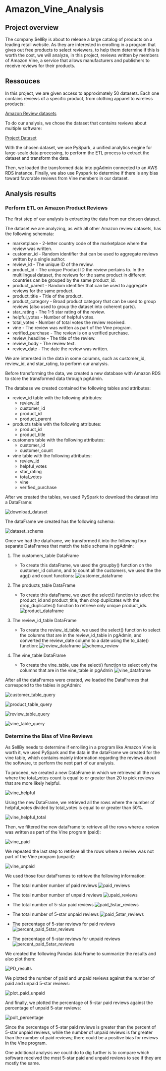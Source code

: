 # Amazon_Vine_Analysis

## Project overview

The company $ellBy is about to release a large catalog of products on a leading retail website. 
As they are interested in enrolling in a program that gives out free products to select reviewers, 
to help them determine if this is worth the cost, we will analyze, in this project, reviews written by 
members of Amazon Vine, a service that allows manufacturers and publishers to receive reviews for 
their products.


## Ressouces 

In this project, we are given access to approximately 50 datasets. Each one contains reviews of a specific product, 
from clothing apparel to wireless products:

[Amazon Review datasets](https://s3.amazonaws.com/amazon-reviews-pds/tsv/index.txt)

To do our analysis, we chose the dataset that contains reviews about multiple software:

[Project Dataset](https://s3.amazonaws.com/amazon-reviews-pds/tsv/amazon_reviews_us_Software_v1_00.tsv.gz)

With the chosen dataset, we use PySpark, a unified analytics engine for large-scale data processing, to 
perform the ETL process to extract the dataset and transform the data.

Then, we loaded the transformed data into pgAdmin connected to an AWS RDS instance. Finally, we also use Pyspark to determine
if there is any bias toward favorable reviews from Vine members in our dataset.


## Analysis results

### Perform ETL on Amazon Product Reviews

The first step of our analysis is extracting the data from our chosen dataset.

The dataset we are analyzing, as with all other Amazon review datasets, has the following schemata:

*	marketplace       - 2-letter country code of the marketplace where the review was written.
*	customer_id       - Random identifier that can be used to aggregate reviews written by a single author.
*	review_id         - The unique ID of the review.
*	product_id        - The unique Product ID the review pertains to. In the multilingual dataset, the reviews
                    	for the same product in different countries can be grouped by the same product_id.
*	product_parent    - Random identifier that can be used to aggregate reviews for the same product.
*	product_title     - Title of the product.
*	product_category  - Broad product category that can be used to group reviews 
                    (also used to group the dataset into coherent parts).
*	star_rating       - The 1-5 star rating of the review.
*	helpful_votes     - Number of helpful votes.
*	total_votes       - Number of total votes the review received.
*	vine              - The review was written as part of the Vine program.
*	verified_purchase - The review is on a verified purchase.
*	review_headline   - The title of the review.
*	review_body       - The review text.
*	review_date       - The date the review was written.

We are interested in the data in some columns, such as customer_id, review_id, and star_rating, to perform our analysis.

Before transforming the data, we created a new database with Amazon RDS to store the transformed data through pgAdmin.

The database we created contained the following tables and attributes:

* review_id table with the following attributes: 
	* review_id
	* customer_id
	* product_id
	* product_parent
* products table with the following attributes: 
	* product_id
	* product_title
* customers table with the following attributes: 
	* customer_id
	* customer_count
* vine table with the following attributes: 
	* review_id
	* helpful_votes
	* star_rating
	* total_votes
	* vine
	* verified_purchase

After we created the tables, we used PySpark to download the dataset into a DataFrame:

![download_dataset](https://github.com/valerielnd/Amazon_Vine_Analysis/blob/main/dowload_dataset.png)

The dataFrame we created has the following schema:

![dataset_schema](https://github.com/valerielnd/Amazon_Vine_Analysis/blob/main/data_set_schema.png)

Once we had the dataframe, we transformed it into the following four separate DataFrames that match the table schema in pgAdmin:

1.	The customers_table DataFrame
	*	To create this dataFrame, we used the groupby() function on the customer_id column, and to count all the customers, we used the 
		the agg() and count functions:
		![customer_dataframe](https://github.com/valerielnd/Amazon_Vine_Analysis/blob/main/customer_table.png)
		
2.	The products_table DataFrame
	*	To create this dataFrame, we used the select() function to select the product_id and product_title, then drop 
		duplicates with the drop_duplicates() function to retrieve only unique product_ids.
		![product_dataframe](https://github.com/valerielnd/Amazon_Vine_Analysis/blob/main/products_table.png)
	
3.	The review_id_table DataFrame
	*	To create the review_id_table, we used the select() function to select the columns that are in the review_id_table in pgAdmin,
		and converted the review_date column to a date using the to_date() function:
		![review_dataframe](https://github.com/valerielnd/Amazon_Vine_Analysis/blob/main/review_table.png)
		![schema_review](https://github.com/valerielnd/Amazon_Vine_Analysis/blob/main/to_date_result.png)
	
4.	The vine_table DataFrame	
	*	To create the vine_table, use the select() function to select only the columns that are in the vine_table in pgAdmin
		![vine_dataframe](https://github.com/valerielnd/Amazon_Vine_Analysis/blob/main/vine_table_df.png)


After all the dataFrames were created, we loaded the DataFrames that correspond to the tables in pgAdmin:

![customer_table_query](https://github.com/valerielnd/Amazon_Vine_Analysis/blob/main/customer_table_query.png)

![product_table_query](https://github.com/valerielnd/Amazon_Vine_Analysis/blob/main/product_table_query.png)

![review_table_query](https://github.com/valerielnd/Amazon_Vine_Analysis/blob/main/review_table_query.png)

![vine_table_query](https://github.com/valerielnd/Amazon_Vine_Analysis/blob/main/vine_table_query.png)


### Determine the Bias of Vine Reviews

As $ellBy needs to determine if enrolling in a program like Amazon Vine is worth it, we
used PySpark and the data in the dataFrame we created for the vine table, which contains mainly
information regarding the reviews about the software, to perform the next part of our analysis.

To proceed, we created a new DataFrame in which we retrieved all the rows where the total_votes count 
is equal to or greater than 20 to pick reviews that are more likely helpful.

![vine_helpful](https://github.com/valerielnd/Amazon_Vine_Analysis/blob/main/vine_helpful_votes.png)

Using the new DataFrame, we retrieved all the rows where the number of helpful_votes divided by total_votes is equal 
to or greater than 50%.

![vine_helpful_total](https://github.com/valerielnd/Amazon_Vine_Analysis/blob/main/vine_helpful_total.png)

Then, we filtered the new dataFrame to retrieve all the rows where a review was written as part of the Vine program (paid):

![vine_paid](https://github.com/valerielnd/Amazon_Vine_Analysis/blob/main/vine_paid.png)

We repeated the last step to retrieve all the rows where a review was not part of the Vine program (unpaid):

![vine_unpaid](https://github.com/valerielnd/Amazon_Vine_Analysis/blob/main/vine_unpaid_rev.png)

We used those four dataFrames to retrieve the following information:

* 	The total number number of paid reviews
	![paid_reviews](https://github.com/valerielnd/Amazon_Vine_Analysis/blob/main/paid_reviews.png)
	
*	The total number number of unpaid reviews
	![upaid_reviews](https://github.com/valerielnd/Amazon_Vine_Analysis/blob/main/unpaid_reviews.png)
	
*	The total number of 5-star paid reviews
	![paid_5star_reviews](https://github.com/valerielnd/Amazon_Vine_Analysis/blob/main/5star_paid.png)
	
*	The total number of 5-star unpaid reviews
	![paid_5star_reviews](https://github.com/valerielnd/Amazon_Vine_Analysis/blob/main/5star_unpaid.png)
	
*	The percentage of 5-star reviews for paid reviews
	![percent_paid_5star_reviews](https://github.com/valerielnd/Amazon_Vine_Analysis/blob/main/perc_5star_paid.png)
	
*	The percentage of 5-star reviews for unpaid reviews
	![percent_paid_5star_reviews](https://github.com/valerielnd/Amazon_Vine_Analysis/blob/main/perc_5star_unpaid.png)
	
We created the following Pandas dataFrame to summarize the results and also plot them:

![PD_results](https://github.com/valerielnd/Amazon_Vine_Analysis/blob/main/PD_results.png)

We plotted the number of paid and unpaid reviews against the number of paid and unpaid 5-star reviews:

![plot_paid_unpaid](https://github.com/valerielnd/Amazon_Vine_Analysis/blob/main/plot_paid_unpaid.png)

And finally, we plotted the percentage of 5-star paid reviews against the percentage of unpaid 5-star reviews:

![polt_percentage](https://github.com/valerielnd/Amazon_Vine_Analysis/blob/main/plot_percentage.png)

Since the percentage of 5-star paid reviews is greater than the percent of 5-star unpaid reviews, while the number
of unpaid reviews is far greater than the number of paid reviews; there could be a positive bias for reviews in the Vine program.

One additional analysis we could do to dig further is to compare which software received the most 5-star
paid and unpaid reviews to see if they are mostly the same.




